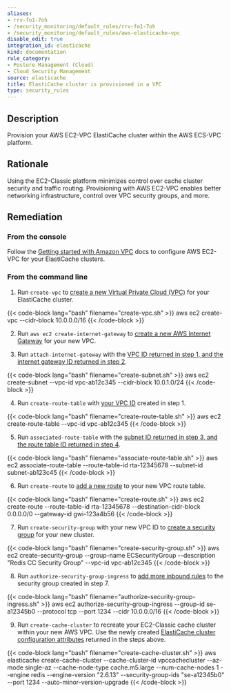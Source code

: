 ```yaml
---
aliases:
- rrv-fo1-7oh
- /security_monitoring/default_rules/rrv-fo1-7oh
- /security_monitoring/default_rules/aws-elasticache-vpc
disable_edit: true
integration_id: elasticache
kind: documentation
rule_category:
- Posture Management (Cloud)
- Cloud Security Management
source: elasticache
title: ElastiCache cluster is provisioned in a VPC
type: security_rules
---
```


## Description

Provision your AWS EC2-VPC ElastiCache cluster within the AWS ECS-VPC platform.

## Rationale

Using the EC2-Classic platform minimizes control over cache cluster security and traffic routing. Provisioning with AWS EC2-VPC enables better networking infrastructure, control over VPC security groups, and more.

## Remediation

### From the console

Follow the [Getting started with Amazon VPC][1] docs to configure AWS EC2-VPC for your ElastiCache clusters.

### From the command line

1. Run `create-vpc` to [create a new Virtual Private Cloud (VPC)][2] for your ElastiCache cluster.

  {{< code-block lang="bash" filename="create-vpc.sh" >}}
  aws ec2 create-vpc
      --cidr-block 10.0.0.0/16
  {{< /code-block >}}

2. Run `aws ec2 create-internet-gateway` to [create a new AWS Internet Gateway][3] for your new VPC.

3. Run `attach-internet-gateway` with the [VPC ID returned in step 1, and the internet gateway ID returned in step 2][4].

  {{< code-block lang="bash" filename="create-subnet.sh" >}}
  aws ec2 create-subnet
      --vpc-id vpc-ab12c345
      --cidr-block 10.0.1.0/24
  {{< /code-block >}}

4. Run `create-route-table` with [your VPC ID][5] created in step 1.

  {{< code-block lang="bash" filename="create-route-table.sh" >}}
  aws ec2 create-route-table
      --vpc-id vpc-ab12c345
  {{< /code-block >}}

5. Run `associated-route-table` with the [subnet ID returned in step 3, and the route table ID returned in step 4][6].

  {{< code-block lang="bash" filename="associate-route-table.sh" >}}
  aws ec2 associate-route-table
    --route-table-id rta-12345678
    --subnet-id subnet-ab123c45
  {{< /code-block >}}

6. Run `create-route` to [add a new route][7] to your new VPC route table.

  {{< code-block lang="bash" filename="create-route.sh" >}}
  aws ec2 create-route
    --route-table-id rta-12345678
    --destination-cidr-block 0.0.0.0/0
    --gateway-id gwi-123a4b56
  {{< /code-block >}}

7. Run `create-security-group` with your new VPC ID to [create a security group][8] for your new cluster.

  {{< code-block lang="bash" filename="create-security-group.sh" >}}
  aws ec2 create-security-group
    --group-name ECSecurityGroup
    --description "Redis CC Security Group"
    --vpc-id vpc-ab12c345
  {{< /code-block >}}

8. Run `authorize-security-group-ingress` to [add more inbound rules][9] to the security group created in step 7.

  {{< code-block lang="bash" filename="authorize-security-group-ingress.sh" >}}
  aws ec2 authorize-security-group-ingress
    --group-id se-a12345b0
    --protocol tcp
    --port 1234
    --cidr 10.0.0.0/16
  {{< /code-block >}}

9. Run `create-cache-cluster` to recreate your EC2-Classic cache cluster within your new AWS VPC. Use the newly created [ElastiCache cluster configuration attributes][10] returned in the steps above.

  {{< code-block lang="bash" filename="create-cache-cluster.sh" >}}
  aws elasticache create-cache-cluster
    --cache-cluster-id vpccachecluster
    --az-mode single-az
    --cache-node-type cache.m5.large
    --num-cache-nodes 1
    --engine redis
    --engine-version "2.6.13"
    --security-group-ids "se-a12345b0"
    --port 1234
    --auto-minor-version-upgrade
  {{< /code-block >}}

[1]: https://docs.aws.amazon.com/vpc/latest/userguide/vpc-getting-started.html
[2]: https://docs.aws.amazon.com/cli/latest/reference/ec2/create-vpc.html#synopsis
[3]: https://docs.aws.amazon.com/cli/latest/reference/ec2/create-internet-gateway.html#synopsis
[4]: https://docs.aws.amazon.com/cli/latest/reference/ec2/attach-internet-gateway.html#synopsis
[5]: https://docs.aws.amazon.com/cli/latest/reference/ec2/create-route-table.html#synopsis
[6]: https://docs.aws.amazon.com/cli/latest/reference/ec2/associate-route-table.html#synopsis
[7]: https://docs.aws.amazon.com/cli/latest/reference/ec2/create-route.html#synopsis
[8]: https://docs.aws.amazon.com/cli/latest/reference/ec2/create-security-group.html#synopsis
[9]: https://docs.aws.amazon.com/cli/latest/reference/ec2/authorize-security-group-ingress.html#synopsis
[10]: https://awscli.amazonaws.com/v2/documentation/api/latest/reference/elasticache/create-cache-cluster.html#synopsis
